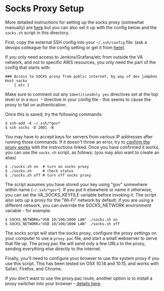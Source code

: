 # Socks Proxy Setup

More detailed instructions for setting up the socks proxy (somewhat manually) are [here](https://github.com/department-of-veterans-affairs/va.gov-team/blob/master/platform/engineering/internal-tools.md#configure-the-socks-proxy) but you can also set it up with the config below and the `socks.sh` script in this directory.

First, copy the external SSH config into your `~/.ssh/config` file: (ask a devops colleague for the config setting or 
get it from [here](https://github.com/department-of-veterans-affairs/devops/blob/master/ssh/config)).

If you only need access to Jenkins/Grafana/etc from outside the VA network, and not to specific AWS resources, 
you only need the part of the config that starts with:

```
### Access to SOCKS proxy from public internet, by way of dev jumpbox
Host socks
    { etc }
```

Make sure to comment out any `IdentitiesOnly yes` directives set at the top level or in a `Host *` directive in your config file - this seems to cause the proxy to fail on authentication.

Once this is saved, try the following commands:

```
$ ssh-add -K ~/.ssh/*gov*
$ ssh socks -D 2001 -N
```

You may have to accept keys for servers from various IP addresses after running those commands. If it doesn't throw an error, try to [confirm the proxy works](https://github.com/department-of-veterans-affairs/va.gov-team/blob/master/platform/engineering/internal-tools.md#test-and-use-the-socks-proxy) with the instructions linked. Once you have confirmed it works, you can use the `socks.sh` script, as follows: (you may also want to create an alias)

```
$ ./socks.sh on  # turn on socks proxy
$ ./socks.sh     # check status
$ ./socks.sh off # turn off socks proxy
```

The script assumes you have stored your key using "gov" somewhere within name (`~/.ssh/*gov*`). If you put it elsewhere or name it otherwise, you can set the VA_SOCKS_KEYFILE variable before invoking it. The script also sets up a proxy for the "Wi-Fi" network by default; if you are using a different network, you can override the SOCKS_NETWORK environment variable - for example:

```
$ SOCKS_NETWORK="USB 10/100/1000 LAN" ./socks.sh on
$ SOCKS_NETWORK="USB 10/100/1000 LAN" ./socks.sh off
```

The socks script will start the socks proxy, configure the proxy settings on your computer to use a `proxy.pac` file, and start a small webserver to serve that file up. The proxy.pac file will send only a few URLs to the proxy, sending everything else directly to the internet.

Finally, you'll need to configure your browser to use the system proxy if you use this script. This has been tested on OSX 10.14
and 10.15, and works with Safari, Firefox, and Chrome.

If you don't want to use the proxy.pac route, another option is to install a proxy switcher into your browser - [details here](https://github.com/department-of-veterans-affairs/va.gov-team/blob/master/platform/engineering/internal-tools.md#chrome--firefox).
